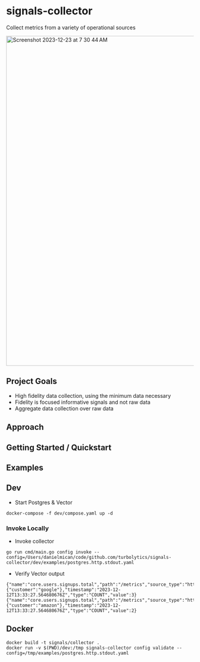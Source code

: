 # signals-collector
Collect metrics from a variety of operational sources

<img width="885" alt="Screenshot 2023-12-23 at 7 30 44 AM" src="https://github.com/turbolytics/signals-collector/assets/151242797/b6d83ae3-a15f-4289-82a8-a981ffed66a2">


## Project Goals
- High fidelity data collection, using the minimum data necessary
- Fidelity is focused informative signals and not raw data
- Aggregate data collection over raw data

## Approach
## Getting Started / Quickstart
## Examples


## Dev

- Start Postgres & Vector
```
docker-compose -f dev/compose.yaml up -d
```

### Invoke Locally

- Invoke collector
```
go run cmd/main.go config invoke --config=/Users/danielmican/code/github.com/turbolytics/signals-collector/dev/examples/postgres.http.stdout.yaml
```

- Verify Vector output
```
{"name":"core.users.signups.total","path":"/metrics","source_type":"http_server","tags":{"customer":"google"},"timestamp":"2023-12-12T13:33:27.564680676Z","type":"COUNT","value":3}
{"name":"core.users.signups.total","path":"/metrics","source_type":"http_server","tags":{"customer":"amazon"},"timestamp":"2023-12-12T13:33:27.564680676Z","type":"COUNT","value":2}
```

## Docker

```
docker build -t signals/collector .
docker run -v $(PWD)/dev:/tmp signals-collector config validate --config=/tmp/examples/postgres.http.stdout.yaml
```
